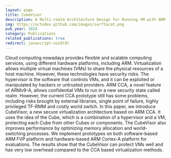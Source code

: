 ```yaml
---
layout: page
title: CubeVisor
description: A Multi-realm Architecture Design for Running VM with ARM CCA
img: https://octodex.github.com/images/surftocat.png
pub_year: 2024
category: Publications
related_publications: true
redirect: javascript:void(0)
---
```


Cloud computing nowadays provides flexible and scalable computing services, using different hardware platforms, including ARM. Virtualization allows multiple virtual machines (VMs) to share the physical resources of a host machine. However, these technologies have security risks. The hypervisor is the software that controls VMs, and it can be exploited or manipulated by hackers or untrusted providers. ARM CCA, a novel feature of ARMv9-A, allows confidential VMs to run in a new security state called realm. However, the current CCA prototype still has some problems, including risks brought by external libraries, single point of failure, highly privileged TF-RMM and costly world switch. In this paper, we introduce CubeVisor, a new secure virtualization architecture based on ARM CCA. It uses the idea of the Cube, which is a combination of a hypervisor and a VM, protecting each Cube from other Cubes or components. The CubeVisor also improves performance by optimizing memory allocation and world-switching processes. We implement prototypes on both software-based ARM FVP platform and hardware-based ARM Cortex-A platform for evaluations. The results show that the CubeVisor can protect VMs well and has very low overhead compared to the CCA based virtualization methods.
